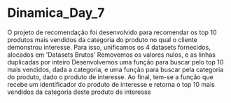 # Dinamica_Day_7
O projeto de recomendação foi desenvolvido para recomendar os top 10 produtos mais vendidos da categoria do produto no qual o cliente demonstrou interesse.
Para isso, unificamos os 4 datasets fornecidos, alocados em 'Datasets Brutos'
Removemos os valores nulos, e as linhas duplicadas por inteiro
Desenvolvemos uma função para buscar pelo top 10 mais vendidos, dada a categoria, e uma função para buscar pela categoria do produto, dado o produto de interesse.
Ao final, tem-se a função que recebe um identificador do produto de interesse e retorna o top 10 mais vendidos da categoria deste produto de interesse